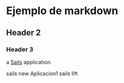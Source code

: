 

# Ejemplo de markdown

## Header 2

### Header 3


a [Sails](http://sailsjs.org) application





sails new Aplicacion1
sails lift
